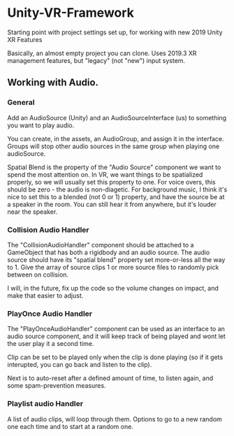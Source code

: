 # Unity-VR-Framework
Starting point with project settings set up, for working with new 2019 Unity XR Features

Basically, an almost empty project you can clone. Uses 2019.3 XR management features, but "legacy" (not "new") input system.

## Working with Audio.

### General
Add an AudioSource (Unity) and an AudioSourceInterface (us) to something you want to play audio.

You can create, in the assets, an AudioGroup, and assign it in the interface. Groups will stop other audio sources in the same group when playing one audioSource.

Spatial Blend is the property of the "Audio Source" component we want to spend the most attention on. In VR, we want things to be spatialized properly, so we will usually set this property to one. For voice overs, this should be zero - the audio is non-diagetic. For background music, I think it's nice to set this to a blended (not 0 or 1) property, and have the source be at a speaker in the room. You can still hear it from anywhere, but it's louder near the speaker.

### Collision Audio Handler
The "CollisionAudioHandler" component should be attached to a GameObject that has both a rigidbody and an audio source. The audio source should have its "spatial blend" property set more-or-less all the way to 1. Give the array of source clips 1 or more source files to randomly pick between on collision.

I will, in the future, fix up the code so the volume changes on impact, and make that easier to adjust.

### PlayOnce Audio Handler
The "PlayOnceAudioHandler" component can be used as an interface to an audio source component, and it will keep track of being played and wont let the user play it a second time.

Clip can be set to be played only when the clip is done playing (so if it gets interupted, you can go back and listen to the clip).

Next is to auto-reset after a defined amount of time, to listen again, and some spam-prevention measures.

### Playlist audio Handler
A list of audio clips, will loop through them. Options to go to a new random one each time and to start at a random one.
